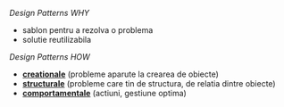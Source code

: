 *Design Patterns WHY*

- sablon pentru a rezolva o problema
- solutie reutilizabila

*Design Patterns HOW*
- [**creationale**](https://github.com/MikyPopescu/SoftwareQualityAndTesting/blob/master/CreationalPatterns.md) (probleme aparute la crearea de obiecte)
- [**structurale**](https://github.com/MikyPopescu/SoftwareQualityAndTesting/blob/master/StructurualPatterns.md) (probleme care tin de structura, de relatia dintre obiecte)
- [**comportamentale**](https://github.com/MikyPopescu/SoftwareQualityAndTesting/blob/master/BehavioralPatterns.md) (actiuni, gestiune optima)
